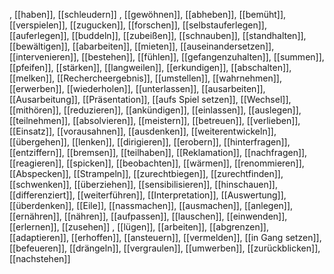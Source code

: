 , [[haben]], [[schleudern]]
, [[gewöhnen]], [[abheben]], [[bemüht]], [[verspielen]], [[zugucken]], [[forschen]], [[selbstauferlegen]], [[auferlegen]], [[buddeln]], [[zubeißen]], [[schnauben]], [[standhalten]], [[bewältigen]], [[abarbeiten]], [[mieten]], [[auseinandersetzen]], [[intervenieren]], [[bestehen]], [[fühlen]], [[gefangenzuhalten]], [[summen]], [[pfeifen]], [[stärken]], [[langweilen]], [[erkundigen]], [[abschalten]], [[melken]], [[Rechercheergebnis]], [[umstellen]], [[wahrnehmen]], [[erwerben]], [[wiederholen]], [[unterlassen]], [[ausarbeiten]], [[Ausarbeitung]], [[Präsentation]], [[aufs Spiel setzen]], [[Wechsel]], [[mithören]], [[reduzieren]], [[ankündigen]], [[einlassen]], [[auslegen]], [[teilnehmen]], [[absolvieren]], [[meistern]], [[betreuen]], [[verlieben]], [[Einsatz]], [[vorausahnen]], [[ausdenken]], [[weiterentwickeln]], [[übergehen]], [[lenken]], [[dirigieren]], [[erobern]], [[hinterfragen]], [[entziffern]], [[bremsen]], [[teilhaben]], [[Reklamation]], [[nachfragen]], [[reagieren]], [[spicken]], [[beobachten]], [[wärmen]], [[renommieren]], [[Abspecken]], [[Strampeln]], [[zurechtbiegen]], [[zurechtfinden]], [[schwenken]], [[überziehen]], [[sensibilisieren]], [[hinschauen]], [[differenziert]], [[weiterführen]], [[Interpretation]], [[Auswertung]], [[überdenken]], [[Eile]], [[nassmachen]], [[ausmachen]], [[anlegen]], [[ernähren]], [[nähren]], [[aufpassen]], [[lauschen]], [[einwenden]], [[erlernen]], [[zusehen]]
, [[lügen]], [[arbeiten]], [[abgrenzen]], [[adaptieren]], [[erhoffen]], [[ansteuern]], [[vermelden]], [[in Gang setzen]], [[befeueren]], [[drängeln]], [[vergraulen]], [[umwerben]], [[zurückblicken]], [[nachstehen]]